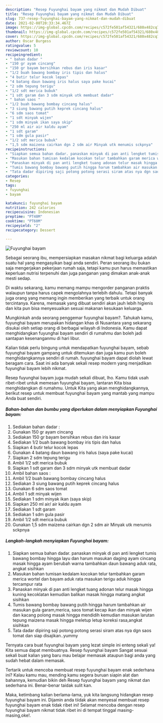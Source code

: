 ```yaml
---
description: "Resep Fuyunghai bayam yang nikmat dan Mudah Dibuat"
title: "Resep Fuyunghai bayam yang nikmat dan Mudah Dibuat"
slug: 737-resep-fuyunghai-bayam-yang-nikmat-dan-mudah-dibuat
date: 2021-02-08T20:33:34.467Z
image: https://img-global.cpcdn.com/recipes/c572fe501af54321/680x482cq70/fuyunghai-bayam-foto-resep-utama.jpg
thumbnail: https://img-global.cpcdn.com/recipes/c572fe501af54321/680x482cq70/fuyunghai-bayam-foto-resep-utama.jpg
cover: https://img-global.cpcdn.com/recipes/c572fe501af54321/680x482cq70/fuyunghai-bayam-foto-resep-utama.jpg
author: Oscar Burgess
ratingvalue: 5
reviewcount: 10
recipeingredient:
- " bahan dadar "
- "150 gr ayam cincang"
- "150 gr bayam bersihkan rebus dan iris kasar"
- "1/2 buah bawang bombay iris tipis dan halus"
- "4 butir telur kocok lepas"
- "4 batang daun bawang iris halus saya pake kucai"
- "2 sdm tepung terigu"
- "1/2 sdt merica bubuk"
- "1 sdt garam dan 3 sdm minyak utk membuat dadar"
- " bahan saos "
- "1/2 buah bawang bombay cincang halus"
- "3 siung bawang putih keprek cincang halus"
- "6 sdm saos tomat"
- "1 sdt minyak wijen"
- "1 sdm minyak ikan saya skip"
- "250 ml air air kaldu ayam"
- "1 sdt garam"
- "1 sdm gula pasir"
- "1/2 sdt merica bubuk"
- "1,5 sdm maizena cairkan dgn 2 sdm air Minyak utk menumis sckpnya"
recipeinstructions:
- "Siapkan semua bahan dadar. panaskan minyak di pan anti lengket tumis bawang bombay hingga layu dan harum masukan daging ayam cincang masak hingga ayam berubah warna tambahkan daun bawang aduk rata, angkat sisihkan"
- "Masukan bahan tumisan kedalam kocokan telur tambahkan garam merica wortel dan bayam aduk rata masukan terigu aduk hingga tercampur rata"
- "Panaskan minyak di pan anti lengket tuang adonan telur masak hingga kuning kecoklatan kemudian balikan masak hingga matang angkat sisihkan"
- "Tumis bawang bombay bawang putih hingga harum tambahkan air masukan gula garam,merica, saos tomat kecap ikan dan minyak wijen dan kacang polong masak hingga mendidih kemudian masukan larutan tepung maizena masak hingga meletup letup koreksi rasa,angkat sisihkan"
- "Tata dadar dipiring saji potong potong serasi siram atas nya dgn saos tomat dan siap disajikan..yummy"
categories:
- Resep
tags:
- fuyunghai
- bayam

katakunci: fuyunghai bayam 
nutrition: 242 calories
recipecuisine: Indonesian
preptime: "PT40M"
cooktime: "PT60M"
recipeyield: "2"
recipecategory: Dessert

---
```



![Fuyunghai bayam](https://img-global.cpcdn.com/recipes/c572fe501af54321/680x482cq70/fuyunghai-bayam-foto-resep-utama.jpg)

Sebagai seorang ibu, mempersiapkan masakan nikmat bagi keluarga adalah suatu hal yang mengasyikan bagi anda sendiri. Peran seorang ibu bukan saja mengerjakan pekerjaan rumah saja, tetapi kamu pun harus memastikan keperluan nutrisi terpenuhi dan juga panganan yang dimakan anak-anak mesti sedap.

Di waktu  sekarang, kamu memang mampu mengorder panganan praktis walaupun tanpa harus capek mengolahnya terlebih dahulu. Tetapi banyak juga orang yang memang ingin memberikan yang terbaik untuk orang tercintanya. Karena, memasak yang dibuat sendiri akan jauh lebih higienis dan kita pun bisa menyesuaikan sesuai makanan kesukaan keluarga. 



Mungkinkah anda seorang penggemar fuyunghai bayam?. Tahukah kamu, fuyunghai bayam merupakan hidangan khas di Nusantara yang sekarang disukai oleh setiap orang di berbagai wilayah di Indonesia. Kamu dapat menghidangkan fuyunghai bayam sendiri di rumahmu dan boleh jadi santapan kesenanganmu di hari libur.

Kalian tidak perlu bingung untuk mendapatkan fuyunghai bayam, sebab fuyunghai bayam gampang untuk ditemukan dan juga kamu pun boleh menghidangkannya sendiri di rumah. fuyunghai bayam dapat diolah lewat beragam cara. Saat ini ada banyak sekali resep modern yang menjadikan fuyunghai bayam lebih nikmat.

Resep fuyunghai bayam juga mudah sekali dibuat, lho. Kamu tidak usah ribet-ribet untuk memesan fuyunghai bayam, lantaran Kita bisa menghidangkan di rumahmu. Untuk Kita yang akan menghidangkannya, berikut resep untuk membuat fuyunghai bayam yang mantab yang mampu Anda buat sendiri.

<!--inarticleads1-->

##### Bahan-bahan dan bumbu yang diperlukan dalam menyiapkan Fuyunghai bayam:

1. Sediakan  bahan dadar :
1. Gunakan 150 gr ayam cincang
1. Sediakan 150 gr bayam bersihkan rebus dan iris kasar
1. Sediakan 1/2 buah bawang bombay iris tipis dan halus
1. Siapkan 4 butir telur kocok lepas
1. Gunakan 4 batang daun bawang iris halus (saya pake kucai)
1. Siapkan 2 sdm tepung terigu
1. Ambil 1/2 sdt merica bubuk
1. Siapkan 1 sdt garam dan 3 sdm minyak utk membuat dadar
1. Ambil  bahan saos :
1. Ambil 1/2 buah bawang bombay cincang halus
1. Sediakan 3 siung bawang putih keprek cincang halus
1. Gunakan 6 sdm saos tomat
1. Ambil 1 sdt minyak wijen
1. Sediakan 1 sdm minyak ikan (saya skip)
1. Siapkan 250 ml air/ air kaldu ayam
1. Sediakan 1 sdt garam
1. Sediakan 1 sdm gula pasir
1. Ambil 1/2 sdt merica bubuk
1. Gunakan 1,5 sdm maizena cairkan dgn 2 sdm air Minyak utk menumis sckpnya




<!--inarticleads2-->

##### Langkah-langkah menyiapkan Fuyunghai bayam:

1. Siapkan semua bahan dadar. panaskan minyak di pan anti lengket tumis bawang bombay hingga layu dan harum masukan daging ayam cincang masak hingga ayam berubah warna tambahkan daun bawang aduk rata, angkat sisihkan
1. Masukan bahan tumisan kedalam kocokan telur tambahkan garam merica wortel dan bayam aduk rata masukan terigu aduk hingga tercampur rata
1. Panaskan minyak di pan anti lengket tuang adonan telur masak hingga kuning kecoklatan kemudian balikan masak hingga matang angkat sisihkan
1. Tumis bawang bombay bawang putih hingga harum tambahkan air masukan gula garam,merica, saos tomat kecap ikan dan minyak wijen dan kacang polong masak hingga mendidih kemudian masukan larutan tepung maizena masak hingga meletup letup koreksi rasa,angkat sisihkan
1. Tata dadar dipiring saji potong potong serasi siram atas nya dgn saos tomat dan siap disajikan..yummy




Ternyata cara buat fuyunghai bayam yang lezat simple ini enteng sekali ya! Kita semua dapat membuatnya. Resep fuyunghai bayam Sangat sesuai sekali buat kalian yang baru mau belajar memasak ataupun bagi anda yang sudah hebat dalam memasak.

Tertarik untuk mencoba membuat resep fuyunghai bayam enak sederhana ini? Kalau kamu mau, mending kamu segera buruan siapin alat dan bahannya, kemudian bikin deh Resep fuyunghai bayam yang nikmat dan sederhana ini. Benar-benar taidak sulit kan. 

Maka, ketimbang kalian berlama-lama, yuk kita langsung hidangkan resep fuyunghai bayam ini. Dijamin anda tiidak akan menyesal membuat resep fuyunghai bayam enak tidak ribet ini! Selamat mencoba dengan resep fuyunghai bayam nikmat tidak ribet ini di tempat tinggal masing-masing,oke!.

